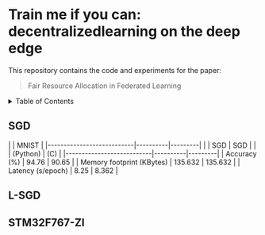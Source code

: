 # Train me if you can: decentralizedlearning on the deep edge

This repository contains the code and experiments for the paper:

> Fair Resource Allocation in Federated Learning

<!-- TABLE OF CONTENTS -->
<details>
  <summary>Table of Contents</summary>
  <ol>
    <li><a href="#SGD">SGD</a></li>
    <li><a href="#L-SGD">L-SGD</a></li>
    <li><a href="#STM32F767-ZI">STM32F767-ZI</a></li>
    <li><a href="#contact">Contact</a></li>
  </ol>
</details>


## SGD

|                           |        MNIST       |
|---------------------------|----------|---------|
|                           |    SGD   |   SGD   |
|                           | (Python) |   (C)   |
|---------------------------|----------|---------|
|        Accuracy (%)       |   94.76  |  90.65  |
| Memory footprint (KBytes) |  135.632 | 135.632 |
|     Latency (s/epoch)     |   8.25   |  8.362  |

## L-SGD

## STM32F767-ZI
